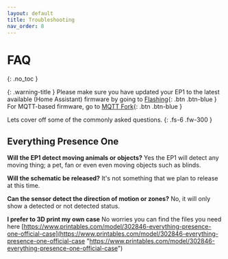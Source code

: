 ```yaml
---
layout: default
title: Troubleshooting
nav_order: 8
---
```


# FAQ

{: .no_toc }


{: .warning-title }
Please make sure you have updated your EP1 to the latest available (Home Assistant) firmware by going to [Flashing](https://everythingsmarthome.github.io/everything-presence-one/flashing.html){: .btn .btn-blue }
For MQTT-based firmware, go to [MQTT Fork](https://github.com/Achronite/everything-presence-one-mqtt){: .btn .btn-blue }

Lets cover off some of the commonly asked questions.
{: .fs-6 .fw-300 }

## Everything Presence One

**Will the EP1 detect moving animals or objects?** Yes the EP1 will detect any moving thing; a pet, fan or even even moving objects such as blinds. 

**Will the schematic be released?** 
It's not something that we plan to release at this time. 

**Can the sensor detect the direction of motion or zones?** 
No, it will only show a detected or not detected status. 

**I prefer to 3D print my own case** No worries you can find the files you need here [https://www.printables.com/model/302846-everything-presence-one-official-case](https://www.printables.com/model/302846-everything-presence-one-official-case "https://www.printables.com/model/302846-everything-presence-one-official-case")
